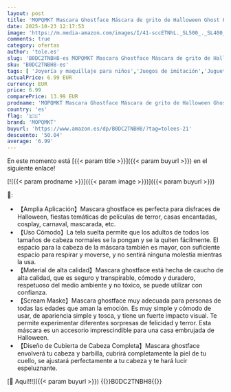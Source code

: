 ```yaml
---
layout: post
title: 'MOPQMKT Mascara Ghostface Máscara de grito de Halloween Ghost Face Mask Mascara Halloween Terror Mascara Scream para Niño Adulto Máscara de grito de carnaval de Halloween'
date: 2025-10-23 12:17:53
image: 'https://m.media-amazon.com/images/I/41-sccETNhL._SL500_._SL400_.jpg'
comments: true
category: ofertas
author: 'tole.es'
slug: 'B0DC2TNBH8-es MOPQMKT Mascara Ghostface Máscara de grito de Halloween...'
sku: 'B0DC2TNBH8-es'
tags: [ 'Joyería y maquillaje para niños','Juegos de imitación','Juguetes','Juguetes y juegos','Máscaras para adultos','halloween','mopqmkt','🇪🇸', ]
actualPrice: 6.99 EUR
currency: EUR
price: 6.99
comparePrice: 13.99 EUR
prodname: 'MOPQMKT Mascara Ghostface Máscara de grito de Halloween Ghost Face Mask Mascara Halloween Terror Mascara Scream para Niño Adulto Máscara de grito de carnaval de Halloween'
country: 'es'
flag: '🇪🇸'
brand: 'MOPQMKT'
buyurl: 'https://www.amazon.es/dp/B0DC2TNBH8/?tag=tolees-21'
descuento: '50.04'
average: '6.99'
---
```


En este momento está [{{< param title >}}]({{< param buyurl >}}) en el siguiente enlace!

[![{{< param prodname >}}]({{< param image >}})]({{< param buyurl >}})

🔎:

- 【Amplia Aplicación】Mascara ghostface es perfecta para disfraces de Halloween, fiestas temáticas de películas de terror, casas encantadas, cosplay, carnaval, mascarada, etc.
- 【Uso Cómodo】La tela suelta permite que los adultos de todos los tamaños de cabeza normales se la pongan y se la quiten fácilmente. El espacio para la cabeza de la máscara también es mayor, con suficiente espacio para respirar y moverse, y no sentirá ninguna molestia mientras la usa.
- 【Material de alta calidad】Mascara ghostface está hecha de caucho de alta calidad, que es seguro y transpirable, cómodo y duradero, respetuoso del medio ambiente y no tóxico, se puede utilizar con confianza.
- 【Scream Maske】Mascara ghostface muy adecuada para personas de todas las edades que aman la emoción. Es muy simple y cómodo de usar, de apariencia simple y tosca, y tiene un fuerte impacto visual. Te permite experimentar diferentes sorpresas de felicidad y terror. Esta máscara es un accesorio imprescindible para una casa embrujada de Halloween.
- 【Diseño de Cubierta de Cabeza Completa】Mascara ghostface envolverá tu cabeza y barbilla, cubrirá completamente la piel de tu cuello, se ajustará perfectamente a tu cabeza y te hará lucir espeluznante.

[🛒 Aquí!!!]({{< param buyurl >}})
{{<world>}}B0DC2TNBH8{{</world>}}
